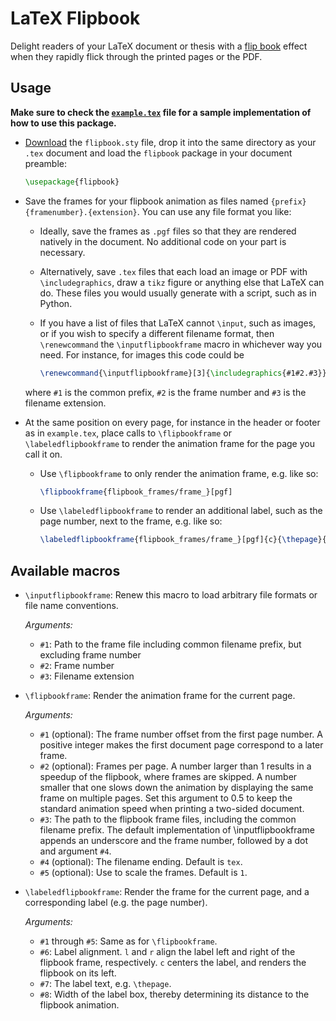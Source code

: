 # LaTeX Flipbook

Delight readers of your LaTeX document or thesis with a [flip book](https://en.wikipedia.org/wiki/Flip_book) effect when they rapidly flick through the printed pages or the PDF.

## Usage

**Make sure to check the [`example.tex`](example.tex) file for a sample implementation of how to use this package.**

- [Download](https://github.com/nilsleiffischer/latex-flipbook/archive/master.zip) the `flipbook.sty` file, drop it into the same directory as your `.tex` document and load the `flipbook` package in your document preamble:

    ```latex
    \usepackage{flipbook}
    ```
- Save the frames for your flipbook animation as files named `{prefix}{framenumber}.{extension}`. You can use any file format you like:

  - Ideally, save the frames as `.pgf` files so that they are rendered natively in the document. No additional code on your part is necessary.
  - Alternatively, save `.tex` files that each load an image or PDF with `\includegraphics`, draw a `tikz` figure or anything else that LaTeX can do. These files you would usually generate with a script, such as in Python.
  - If you have a list of files that LaTeX cannot `\input`, such as images, or if you wish to specify a different filename format, then `\renewcommand` the `\inputflipbookframe` macro in whichever way you need. For instance, for images this code could be

    ```latex
    \renewcommand{\inputflipbookframe}[3]{\includegraphics{#1#2.#3}}
    ```

  where `#1` is the common prefix, `#2` is the frame number and `#3` is the filename extension.
- At the same position on every page, for instance in the header or footer as in `example.tex`, place calls to `\flipbookframe` or `\labeledflipbookframe` to render the animation frame for the page you call it on.

  - Use `\flipbookframe` to only render the animation frame, e.g. like so:

    ```latex
    \flipbookframe{flipbook_frames/frame_}[pgf]
    ```
  - Use `\labeledflipbookframe` to render an additional label, such as the page number, next to the frame, e.g. like so:

    ```latex
    \labeledflipbookframe{flipbook_frames/frame_}[pgf]{c}{\thepage}{2em}%
    ```

## Available macros

- `\inputflipbookframe`: Renew this macro to load arbitrary file formats or file name conventions.

  _Arguments:_

  - `#1`: Path to the frame file including common filename prefix, but excluding frame number
  - `#2`: Frame number
  - `#3`: Filename extension

- `\flipbookframe`: Render the animation frame for the current page.

  _Arguments:_

  - `#1` (optional): The frame number offset from the first page number. A positive integer makes the first document page correspond to a later frame.
  - `#2` (optional): Frames per page. A number larger than 1 results in a speedup of the flipbook, where frames are skipped. A number smaller that one slows down the animation by displaying the same frame on multiple pages. Set this argument to 0.5 to keep the standard animation speed when printing a two-sided document.
  - `#3`: The path to the flipbook frame files, including the common filename prefix. The default implementation of \inputflipbookframe appends an underscore and the frame number, followed by a dot and argument `#4`.
  - `#4` (optional): The filename ending. Default is `tex`.
  - `#5` (optional): Use to scale the frames. Default is `1`.

- `\labeledflipbookframe`: Render the frame for the current page, and a corresponding label (e.g. the page number).

  _Arguments:_

  - `#1` through `#5`: Same as for `\flipbookframe`.
  - `#6`: Label alignment. `l` and `r` align the label left and right of the flipbook frame, respectively. `c` centers the label, and renders the flipbook on its left.
  - `#7`: The label text, e.g. `\thepage`.
  - `#8`: Width of the label box, thereby determining its distance to the flipbook animation.
